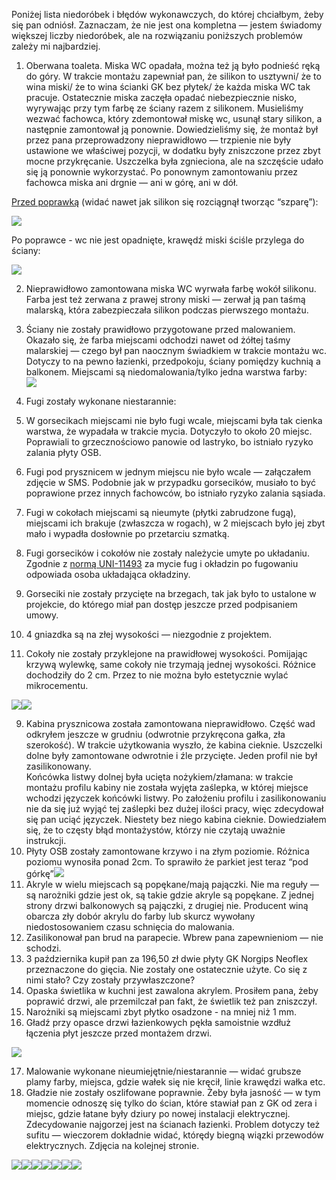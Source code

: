 Poniżej lista niedoróbek i błędów wykonawczych, do której chciałbym, żeby się pan odniósł. Zaznaczam, że nie jest ona kompletna — jestem świadomy większej liczby niedoróbek, ale na rozwiązaniu poniższych problemów zależy mi najbardziej.

1.  Oberwana toaleta. Miska WC opadała, można też ją było podnieść ręką do góry. W trakcie montażu zapewniał pan, że silikon to usztywni/ że to wina miski/ że to wina ścianki GK bez płytek/ że każda miska WC tak pracuje. Ostatecznie miska zaczęła opadać niebezpiecznie nisko, wyrywając przy tym farbę ze ściany razem z silikonem. Musieliśmy wezwać fachowca, który zdemontował miskę wc, usunął stary silikon, a następnie zamontował ją ponownie. Dowiedzieliśmy się, że montaż był przez pana przeprowadzony nieprawidłowo — trzpienie nie były ustawione we właściwej pozycji, w dodatku były zniszczone przez zbyt mocne przykręcanie. Uszczelka była zgnieciona, ale na szczęście udało się ją ponownie wykorzystać. Po ponownym zamontowaniu przez fachowca miska ani drgnie — ani w górę, ani w dół.

[Przed poprawką](https://www.google.com/url?q=https://bit.ly/4ijB56h&sa=D&source=editors&ust=1740829289040722&usg=AOvVaw1kHRBX3ClTxwGgechlxXTF) (widać nawet jak silikon się rozciągnął tworząc “szparę”):

![](images/image11.jpg)

Po poprawce - wc nie jest opadnięte, krawędź miski ściśle przylega do ściany:

![](images/image7.jpg)

2.  Nieprawidłowo zamontowana miska WC wyrwała farbę wokół silikonu. Farba jest też zerwana z prawej strony miski — zerwał ją pan taśmą malarską, która zabezpieczała silikon podczas pierwszego montażu.
3.  Ściany nie zostały prawidłowo przygotowane przed malowaniem. Okazało się, że farba miejscami odchodzi nawet od żółtej taśmy malarskiej — czego był pan naocznym świadkiem w trakcie montażu wc. Dotyczy to na pewno łazienki, przedpokoju, ściany pomiędzy kuchnią a balkonem. Miejscami są niedomalowania/tylko jedna warstwa farby:  
    ![](images/image1.jpg)
4.  Fugi zostały wykonane niestarannie:

1.  W gorsecikach miejscami nie było fugi wcale, miejscami była tak cienka warstwa, że wypadała w trakcie mycia. Dotyczyło to około 20 miejsc. Poprawiali to grzecznościowo panowie od lastryko, bo istniało ryzyko zalania płyty OSB.
2.  Fugi pod prysznicem w jednym miejscu nie było wcale — załączałem zdjęcie w SMS. Podobnie jak w przypadku gorsecików, musiało to być poprawione przez innych fachowców, bo istniało ryzyko zalania sąsiada.
3.  Fugi w cokołach miejscami są nieumyte (płytki zabrudzone fugą), miejscami ich brakuje (zwłaszcza w rogach), w 2 miejscach było jej zbyt mało i wypadła dosłownie po przetarciu szmatką.

5.  Fugi gorsecików i cokołów nie zostały należycie umyte po układaniu. Zgodnie z [normą UNI-11493](https://www.google.com/url?q=https://bit.ly/437I2Tw&sa=D&source=editors&ust=1740829289042013&usg=AOvVaw2l1Jywu9Nr8XiOwvNSgs04) za mycie fug i okładzin po fugowaniu odpowiada osoba układająca okładziny.
6.  Gorseciki nie zostały przycięte na brzegach, tak jak było to ustalone w projekcie, do którego miał pan dostęp jeszcze przed podpisaniem umowy.
7.  4 gniazdka są na złej wysokości — niezgodnie z projektem.
8.  Cokoły nie zostały przyklejone na prawidłowej wysokości. Pomijając krzywą wylewkę, same cokoły nie trzymają jednej wysokości. Różnice dochodziły do 2 cm. Przez to nie można było estetycznie wylać mikrocementu.

![](images/image3.jpg)![](images/image5.jpg)

9.  Kabina prysznicowa została zamontowana nieprawidłowo. Część wad odkryłem jeszcze w grudniu (odwrotnie przykręcona gałka, zła szerokość). W trakcie użytkowania wyszło, że kabina cieknie. Uszczelki dolne były zamontowane odwrotnie i źle przycięte. Jeden profil nie był zasilikonowany.  
    Końcówka listwy dolnej była ucięta nożykiem/złamana: w trakcie montażu profilu kabiny nie została wyjęta zaślepka, w której miejsce wchodzi języczek końcówki listwy. Po założeniu profilu i zasilikonowaniu nie da się już wyjąć tej zaślepki bez dużej ilości pracy, więc zdecydował się pan uciąć języczek. Niestety bez niego kabina cieknie. Dowiedziałem się, że to częsty błąd montażystów, którzy nie czytają uważnie instrukcji.
10.  Płyty OSB zostały zamontowane krzywo i na złym poziomie. Różnica poziomu wynosiła ponad 2cm. To sprawiło że parkiet jest teraz “pod górkę”![](images/image12.jpg)
11.  Akryle w wielu miejscach są popękane/mają pajączki. Nie ma reguły — są narożniki gdzie jest ok, są takie gdzie akryle są popękane. Z jednej strony drzwi balkonowych są pajączki, z drugiej nie. Producent winą obarcza zły dobór akrylu do farby lub skurcz wywołany niedostosowaniem czasu schnięcia do malowania.
12.  Zasilikonował pan brud na parapecie. Wbrew pana zapewnieniom — nie schodzi.
13.  3 października kupił pan za 196,50 zł dwie płyty GK Norgips Neoflex przeznaczone do gięcia. Nie zostały one ostatecznie użyte. Co się z nimi stało? Czy zostały przywłaszczone?
14.  Opaska świetlika w kuchni jest zawalona akrylem. Prosiłem pana, żeby poprawić drzwi, ale przemilczał pan fakt, że świetlik też pan zniszczył.
15.  Narożniki są miejscami zbyt płytko osadzone - na mniej niż 1 mm.
16.  Gładź przy opasce drzwi łazienkowych pękła samoistnie wzdłuż łączenia płyt jeszcze przed montażem drzwi.

![](images/image4.jpg)

17.  Malowanie wykonane nieumiejętnie/niestarannie — widać grubsze plamy farby, miejsca, gdzie wałek się nie kręcił, linie krawędzi wałka etc.
18.  Gładzie nie zostały oszlifowane poprawnie. Żeby była jasność — w tym momencie odnoszę się tylko do ścian, które stawiał pan z GK od zera i miejsc, gdzie łatane były dziury po nowej instalacji elektrycznej. Zdecydowanie najgorzej jest na ścianach łazienki. Problem dotyczy też sufitu — wieczorem dokładnie widać, którędy biegną wiązki przewodów elektrycznych. Zdjęcia na kolejnej stronie.

![](images/image9.jpg)![](images/g7.JPG)![](images/image13.jpg)![](images/image6.jpg)![](images/image8.jpg)![](images/image10.jpg)![](images/image2.jpg)[](images/sufit.jpg)

